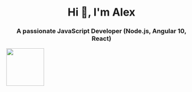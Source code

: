 
<!--
**alxwndr/alxwndr** is a ✨ _special_ ✨ repository because its `README.md` (this file) appears on your GitHub profile.

-->
<h1 align="center">Hi 👋, I'm Alex </h1>
<h3 align="center">A passionate JavaScript Developer (Node.js, Angular 10, React)  </h3>

<img src="https://media.giphy.com/media/26AHs3p7U7H5MU2gU/giphy.gif" width="100" height="100">

<!--
<p align="center">
 <img src="https://img.icons8.com/nolan/64/js.png" alt="git" width="20" height="20"/> 
  <img src="https://img.icons8.com/nolan/64/angularjs.png" alt="git" width="20" height="20"/> 
  <img src="https://img.icons8.com/color/48/000000/react-native.png" alt="react" width="20" height="20"/> 
  <img src="https://img.icons8.com/color/48/000000/intellij-idea.png" alt="II" width="20" height="20"/> 
  <img src="https://img.icons8.com/color/48/000000/nodejs.png" alt="nodejs" width="20" height="20"/> 
  <img src="https://github.com/simple-icons/simple-icons/blob/develop/icons/amazonaws.svg" alt="aws"  width="20" height="20" /> 
  </p>
-->
